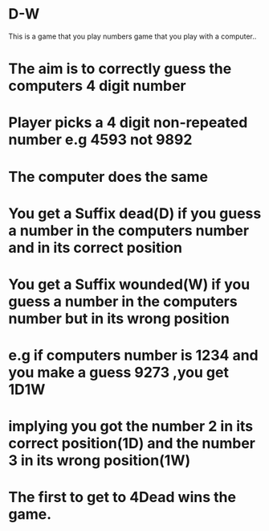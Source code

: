 # D-W
This is a game that you play numbers game that you play with a computer..
# The aim is to correctly guess the computers 4 digit number
# Player picks a 4 digit non-repeated number  e.g 4593 not 9892 
# The computer does the same
# You get a Suffix dead(D) if you guess a number in the computers number and in its correct position
# You get a Suffix wounded(W) if you guess a number in the computers number but in its wrong position
# e.g if computers number is 1234 and you make a guess 9273 ,you get 1D1W
# implying you got the number 2 in its correct position(1D) and the number 3 in its wrong position(1W)
# The first to get to 4Dead wins the game. 
